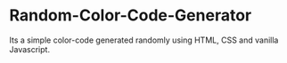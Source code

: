 # Random-Color-Code-Generator
Its a simple color-code generated randomly using HTML, CSS and vanilla Javascript.
